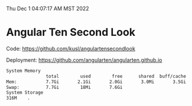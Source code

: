 Thu Dec  1 04:07:17 AM MST 2022

# Angular Ten Second Look

Code: https://github.com/kusl/angulartensecondlook

Deployment: https://github.com/angularten/angularten.github.io

```bash
System Memory
               total        used        free      shared  buff/cache   available
Mem:           7.7Gi       2.1Gi       2.0Gi       3.0Mi       3.5Gi       5.2Gi
Swap:          7.7Gi        18Mi       7.6Gi
System Storage
316M	.
```
```bash
